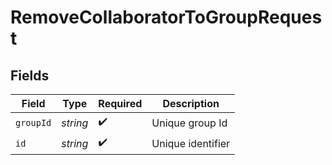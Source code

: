 # RemoveCollaboratorToGroupRequest


## Fields

| Field              | Type               | Required           | Description        |
| ------------------ | ------------------ | ------------------ | ------------------ |
| `groupId`          | *string*           | :heavy_check_mark: | Unique group Id    |
| `id`               | *string*           | :heavy_check_mark: | Unique identifier  |
